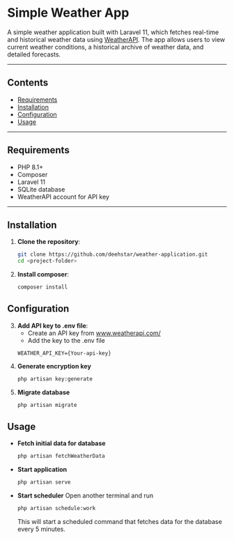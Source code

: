 # Simple Weather App

A simple weather application built with Laravel 11, which fetches real-time and historical weather data using [WeatherAPI](https://www.weatherapi.com/docs/). The app allows users to view current weather conditions, a historical archive of weather data, and detailed forecasts.

---

## **Contents**
- [Requirements](#requirements)
- [Installation](#installation)
- [Configuration](#configuration)
- [Usage](#usage)
---

## **Requirements**
- PHP 8.1+
- Composer
- Laravel 11
- SQLite database
- WeatherAPI account for API key

---

## **Installation**

1. **Clone the repository**:
   ```bash
   git clone https://github.com/deehstar/weather-application.git
   cd <project-folder>
   ```
2. **Install composer**:
   ```bash
   composer install
   ```
## **Configuration**

3. **Add API key to .env file**:
   - Create an API key from www.weatherapi.com/
   - Add the key to the .env file
   ```
   WEATHER_API_KEY={Your-api-key}
   ```
4. **Generate encryption key**
   ```bash
   php artisan key:generate
   ```
5. **Migrate database**
   ```bash
   php artisan migrate
   ```
## **Usage**

- **Fetch initial data for database**
   ```bash
   php artisan fetchWeatherData
   ```
- **Start application**
  ```bash
  php artisan serve
  ```
- **Start scheduler**
  Open another terminal and run
  ```bash
  php artisan schedule:work
  ```
  This will start a scheduled command that fetches data for the database 
  every 5 minutes.
